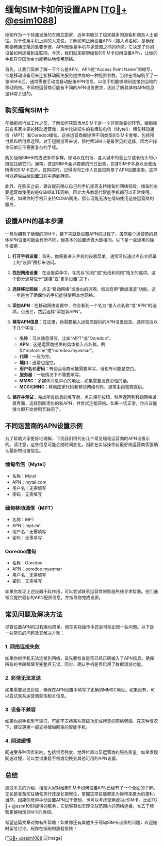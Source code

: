 # 缅甸SIM卡如何设置APN [[TG💪+ @esim1088](https://t.me/s/esim1088)]

缅甸作为一个快速发展的东南亚国家，近年来吸引了越来越多的游客和商务人士前往。对于使用手机上网的人来说，了解如何正确设置APN（接入点名称）是确保网络畅通无阻的重要步骤。APN就像是手机与运营商之间的桥梁，它决定了你的设备如何连接到互联网。今天，我们就来聊聊缅甸的SIM卡如何设置APN，让你的手机在异国他乡也能畅快地使用网络。

首先，让我们简单了解一下什么是APN。APN是“Access Point Name”的缩写，它是移动设备用来连接移动网络服务提供商的一种配置参数。当你在缅甸购买了一张SIM卡后，通常需要手动或自动配置APN信息，以便手机能够顺利连接到当地的移动网络。不同的运营商可能有不同的APN设置要求，因此了解具体的APN信息是非常关键的。

## 购买缅甸SIM卡

在缅甸旅行或工作之前，了解如何获取当地SIM卡是一个非常重要的环节。缅甸目前有多家主要的移动运营商，其中比较知名的有缅甸电信（Mytel）、缅甸移动通信（MPT）和Ooredoo缅甸。这些运营商都提供不同类型的SIM卡套餐，包括预付费和后付费选项。对于短期游客来说，预付费SIM卡是最常见的选择，因为它操作简单且不需要复杂的手续。

购买缅甸SIM卡的方法多种多样。你可以在机场、各大城市的营业厅或者街头的小摊位找到它们。通常，这些SIM卡会以套装的形式出售，包含SIM卡本身以及激活所需的SIM卡芯片。在购买时，记得询问工作人员是否附带了APN设置指南，这样可以避免后续设置过程中遇到麻烦。

此外，在购买之前，建议提前确认自己的手机是否支持缅甸的网络频段。缅甸的主要运营商使用的是GSM和LTE网络，因此大多数现代智能手机都可以正常使用。不过，如果你的手机只支持CDMA网络，那么可能无法在缅甸使用这些运营商的服务。

## 设置APN的基本步骤

一旦你拥有了缅甸的SIM卡，接下来就是设置APN的过程了。虽然每个运营商的具体APN设置可能会有所不同，但基本的设置步骤大致相同。以下是一些通用的操作指南：

1. **打开手机设置**：首先，你需要进入手机的设置菜单。通常可以通过点击主屏幕上的“设置”图标来访问。

2. **找到网络设置**：在设置菜单中，寻找与“网络”或“无线和网络”相关的选项。这个部分通常位于“连接”或“更多设置”之下。

3. **选择移动网络**：点击“移动网络”或类似的选项，然后启用“数据漫游”功能。这一步是为了确保你的手机能够使用本地网络。

4. **添加APN**：在移动网络设置中，你会看到一个名为“接入点名称”或“APN”的选项。点击它，然后选择“添加新APN”。

5. **填写APN信息**：在这里，你需要输入运营商提供的APN设置信息。通常包括以下几个字段：
   - **名称**：可以随意填写，比如“MPT”或“Ooredoo”。
   - **APN**：这是运营商提供的具体接入点名称，例如“mptonline”或“ooredoo.myanmar”。
   - **代理**：一般为空。
   - **端口**：通常也是空。
   - **用户名**和**密码**：有些运营商可能需要填写，但也有可能是空白。
   - **服务器**：一般情况下不需要填写。
   - **MMSC**：多媒体消息中心的地址，如果需要发送彩信的话。
   - **MCC**和**MNC**：移动国家代码和移动网络代码，通常由运营商提供。

6. **保存并测试**：完成所有信息的填写后，点击保存按钮。然后返回到移动网络设置界面，选择刚刚添加的新APN，并尝试连接网络。如果一切正常，你应该能够立即开始使用互联网了。

## 不同运营商的APN设置示例

为了帮助大家更好地理解，下面我们将列出几个常见缅甸运营商的APN设置示例。请注意，这些信息可能会随时间变化，因此在实际操作前最好向运营商客服确认最新的设置信息。

### 缅甸电信（Mytel）
- 名称：Mytel
- APN：mytel.com
- 用户名：无需填写
- 密码：无需填写

### 缅甸移动通信（MPT）
- 名称：MPT
- APN：mpt.mn
- 用户名：无需填写
- 密码：无需填写

### Ooredoo缅甸
- 名称：Ooredoo
- APN：ooredoo.myanmar
- 用户名：无需填写
- 密码：无需填写

如果你发现上述设置不起作用，可以尝试联系运营商的客服热线寻求帮助。他们通常会提供最新的APN配置信息，并指导你完成设置。

## 常见问题及解决方法

尽管设置APN的过程看似简单，但在实际操作中还是可能出现一些问题。以下是一些常见的问题及其解决方案：

### 1. 网络连接失败
如果你的手机无法连接到网络，首先要检查是否已经正确输入了APN信息。确保所有的字段都填写完整且无误。同时，确认手机是否启用了数据漫游功能。

### 2. 彩信无法发送
如果需要发送彩信，确保在APN设置中填写了正确的MMSC地址。如果没有，可以尝试联系运营商获取相关信息。

### 3. 设备不兼容
如果你的手机型号较旧，可能不支持某些高级功能或特定的网络频段。在这种情况下，建议更换一部支持缅甸网络的智能手机。

### 4. 网速缓慢
网速受多种因素影响，包括信号强度、地理位置以及运营商的服务质量。如果发现网速过慢，可以尝试重启手机或切换到其他可用的APN设置。

## 总结

通过本文的介绍，相信大家对缅甸SIM卡如何设置APN已经有了一个全面的了解。无论是准备前往缅甸旅行还是长期居住，掌握这项技能都能为你带来极大的便利。当然，如果你觉得手动设置APN过于繁琐，也可以考虑使用虚拟eSIM卡，比如TG💪+ @esim1088提供的服务，它能够轻松实现全球范围内的网络连接，省去了频繁更换物理SIM卡的麻烦。

希望这篇文章对你有所帮助！如果你还有其他关于缅甸SIM卡设置的问题，欢迎随时留言讨论。祝你在缅甸的旅程愉快！

[[TG💪+ @esim1088](https://t.me/s/esim1088) ![Image](https://i.postimg.cc/4NQfJmqS/Snipaste-2025-05-13-00-14-12.png)]